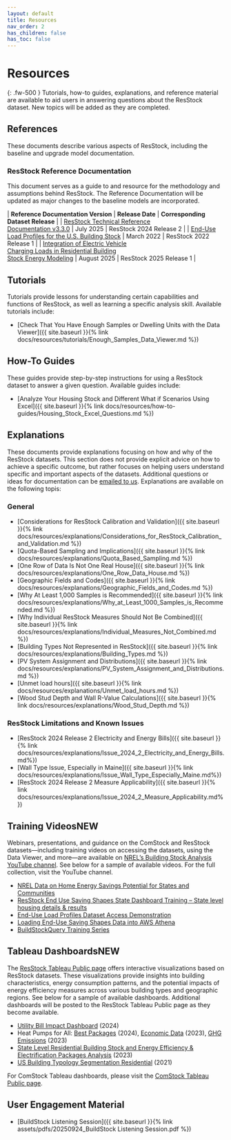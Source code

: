 ```yaml
---
layout: default
title: Resources
nav_order: 2
has_children: false
has_toc: false
---
```


# Resources
{: .fw-500 }
Tutorials, how-to guides, explanations, and reference material are available to aid users in answering questions about the ResStock dataset. New topics will be added as they are completed.

## References
These documents describe various aspects of ResStock, including the baseline and upgrade model documentation.

### ResStock Reference Documentation
This document serves as a guide to and resource for the methodology and assumptions behind ResStock. The Reference Documentation will be updated as major changes to the baseline models are incorporated.

| **Reference Documentation Version** | **Release Date** | **Corresponding Dataset Release** |
| [ResStock Technical Reference <br> Documentation v3.3.0](https://docs.nrel.gov/docs/fy25osti/91621.pdf) | July 2025 | ResStock 2024 Release 2 |
| [End-Use Load Profiles for the U.S. Building Stock](https://docs.nrel.gov/docs/fy22osti/80889.pdf) | March 2022 | ResStock 2022 Release 1 |
| [Integration of Electric Vehicle <br> Charging Loads in Residential Building <br> Stock Energy Modeling](https://docs.nrel.gov/docs/fy25osti/93766.pdf) | August 2025 | ResStock 2025 Release 1 |

## Tutorials
Tutorials provide lessons for understanding certain capabilities and functions of ResStock, as well as learning a specific analysis skill. Available tutorials include:
- [Check That You Have Enough Samples or Dwelling Units with the Data Viewer]({{ site.baseurl }}{% link docs/resources/tutorials/Enough_Samples_Data_Viewer.md %})

## How-To Guides
These guides provide step-by-step instructions for using a ResStock dataset to answer a given question. Available guides include:
- [Analyze Your Housing Stock and Different What if Scenarios Using Excel]({{ site.baseurl }}{% link docs/resources/how-to-guides/Housing_Stock_Excel_Questions.md %})

## Explanations
These documents provide explanations focusing on how and why of the ResStock datasets. This section does not provide explicit advice on how to achieve a specific outcome, but rather focuses on helping users understand specific and important aspects of the datasets. Additional questions or ideas for documentation can be [emailed to us](mailto:resstock@nrel.gov). Explanations are available on the following topis:

### General
- [Considerations for ResStock Calibration and Validation]({{ site.baseurl }}{% link docs/resources/explanations/Considerations_for_ResStock_Calibration_and_Validation.md %})
- [Quota-Based Sampling and Implications]({{ site.baseurl }}{% link docs/resources/explanations/Quota_Based_Sampling.md %})
- [One Row of Data Is Not One Real House]({{ site.baseurl }}{% link docs/resources/explanations/One_Row_Data_House.md %})
- [Geographic Fields and Codes]({{ site.baseurl }}{% link docs/resources/explanations/Geographic_Fields_and_Codes.md %})
- [Why At Least 1,000 Samples is Recommended]({{ site.baseurl }}{% link docs/resources/explanations/Why_at_Least_1000_Samples_is_Recommended.md %})
- [Why Individual ResStock Measures Should Not Be Combined]({{ site.baseurl }}{% link docs/resources/explanations/Individual_Measures_Not_Combined.md %})
- [Building Types Not Represented in ResStock]({{ site.baseurl }}{% link docs/resources/explanations/Building_Types.md %})
- [PV System Assignment and Distributions]({{ site.baseurl }}{% link docs/resources/explanations/PV_System_Assignment_and_Distributions.md %})
- [Unmet load hours]({{ site.baseurl }}{% link docs/resources/explanations/Unmet_load_hours.md %})
- [Wood Stud Depth and Wall R-Value Calculations]({{ site.baseurl }}{% link docs/resources/explanations/Wood_Stud_Depth.md %})

### ResStock Limitations and Known Issues
- [ResStock 2024 Release 2 Electricity and Energy Bills]({{ site.baseurl }}{% link docs/resources/explanations/Issue_2024_2_Electricity_and_Energy_Bills.md%})
- [Wall Type Issue, Especially in Maine]({{ site.baseurl }}{% link docs/resources/explanations/Issue_Wall_Type_Especially_Maine.md%})
-   [ResStock 2024 Release 2 Measure Applicability]({{ site.baseurl }}{% link docs/resources/explanations/Issue_2024_2_Measure_Applicability.md%})

## Training Videos<span class="label label-blue">NEW</span>
Webinars, presentations, and guidance on the ComStock and ResStock datasets—including training videos on accessing the datasets, using the Data Viewer, and more—are available on [NREL’s Building Stock Analysis YouTube channel](https://www.youtube.com/playlist?list=PLmIn8Hncs7bEYCZiHaoPSovoBrRGR-tRS). See below for a sample of available videos. For the full collection, visit the YouTube channel.

-   [NREL Data on Home Energy Savings Potential for States and Communities](https://www.youtube.com/watch?v=2J5yESxR-qM)
-   [ResStock End Use Saving Shapes State Dashboard Training – State level housing details & results](https://www.youtube.com/watch?v=vtYMO0782Rc)
-   [End-Use Load Profiles Dataset Access Demonstration](https://www.youtube.com/watch?v=iS7KeVQ0Bvs)
-   [Loading End-Use Saving Shapes Data into AWS Athena](https://www.youtube.com/watch?v=qSR1MFpSiro)
-   [BuildStockQuery Training Series](https://www.youtube.com/watch?v=jmmAHsOZAp8)

## Tableau Dashboards<span class="label label-blue">NEW</span>
The [ResStock Tableau Public page](https://public.tableau.com/app/profile/nrel.buildingstock/vizzes) offers interactive visualizations based on ResStock datasets. These visualizations provide insights into building characteristics, energy consumption patterns, and the potential impacts of energy efficiency measures across various building types and geographic regions. See below for a sample of available dashboards. Additional dashboards will be posted to the ResStock Tableau Public page as they become available.

-   [Utility Bill Impact Dashboard](https://public.tableau.com/app/profile/nrel.buildingstock/viz/UtilityBillImpactDashboard/Home) (2024)
-   Heat Pumps for All: [Best Packages](https://public.tableau.com/app/profile/nrel.buildingstock/viz/Heatpumpsforall-Bestpackages/FigS5_DistributionsofhighestunsubsidizedNPV) (2024), [Economic Data](https://public.tableau.com/app/profile/nrel.buildingstock/viz/Heatpumpsforall-Economicdata/Coverpage) (2023), [GHG Emissions](https://public.tableau.com/app/profile/nrel.buildingstock/viz/Heatpumpsforall-GHGemissions/Statemaps) (2023)
-   [State Level Residential Building Stock and Energy Efficiency & Electrification Packages Analysis](https://public.tableau.com/app/profile/nrel.buildingstock/viz/StateLevelResidentialBuildingStockandEnergyEfficiencyElectrificationPackagesAnalysis/Introduction) (2023)
-   [US Building Typology Segmentation Residential](https://public.tableau.com/app/profile/nrel.buildingstock/viz/USBuildingTypologyResidential/Segments) (2021)

For ComStock Tableau dashboards, please visit the [ComStock Tableau Public page](https://public.tableau.com/app/profile/comstock.nrel/vizzes).

## User Engagement Material

- [BuildStock Listening Session]({{  site.baseurl  }}{% link assets/pdfs/20250924_BuildStock Listening Session.pdf %})